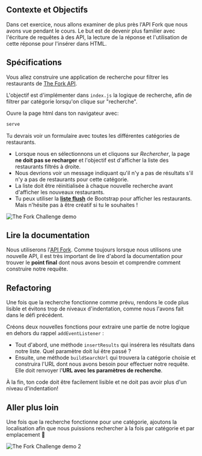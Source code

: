 ## Contexte et Objectifs

Dans cet exercice, nous allons examiner de plus près l'API Fork que nous avons vue pendant le cours. Le but est de devenir plus familier avec l'écriture de requêtes à des API, la lecture de la réponse et l'utilisation de cette réponse pour l'insérer dans HTML.

## Spécifications

Vous allez construire une application de recherche pour filtrer les restaurants de [The Fork API](https://the-fork-api.students.lewagon.co/).

L'objectif est d'implémenter dans `index.js` la logique de recherche, afin de filtrer par catégorie lorsqu'on clique sur "recherche".

Ouvre la page html dans ton navigateur avec:

```bash
serve
```

Tu devrais voir un formulaire avec toutes les différentes catégories de restaurants.

- Lorsque nous en sélectionnons un et cliquons sur _Rechercher_, la page **ne doit pas se recharger** et l'objectif est d'afficher la liste des restaurants filtrés à droite.
- Nous devrions voir un message indiquant qu'il n'y a pas de résultats s'il n'y a pas de restaurants pour cette catégorie.
- La liste doit être réinitialisée à chaque nouvelle recherche avant d'afficher les nouveaux restaurants.
- Tu peux utiliser la [**liste flush**](https://getbootstrap.com/docs/5.2/components/list-group/#flush) de Bootstrap pour afficher les restaurants. Mais n'hésite pas à être créatif si tu le souhaites !

![The Fork Challenge demo](https://raw.githubusercontent.com/lewagon/fullstack-images/master/frontend/the-fork-challenge-1.png)

## Lire la documentation

Nous utiliserons l'[API Fork](https://the-fork-api.students.lewagon.co/). Comme toujours lorsque nous utilisons une nouvelle API, il est très important de lire d'abord la documentation pour trouver le **point final** dont nous avons besoin et comprendre comment construire notre requête.

## Refactoring

Une fois que la recherche fonctionne comme prévu, rendons le code plus lisible et évitons trop de niveaux d'indentation, comme nous l'avons fait dans le défi précédent.

Créons deux nouvelles fonctions pour extraire une partie de notre logique en dehors du rappel `addEventListener` :

- Tout d'abord, une méthode `insertResults` qui insérera les résultats dans notre liste. Quel paramètre doit lui être passé ?
- Ensuite, une méthode `buildSearchUrl` qui trouvera la catégorie choisie et construira l'URL dont nous avons besoin pour effectuer notre requête. Elle doit renvoyer l'**URL avec les paramètres de recherche**.

À la fin, ton code doit être facilement lisible et ne doit pas avoir plus d'un niveau d'indentation!

## Aller plus loin

Une fois que la recherche fonctionne pour une catégorie, ajoutons la localisation afin que nous puissions rechercher à la fois par catégorie et par emplacement 🎉

![The Fork Challenge demo 2](https://raw.githubusercontent.com/lewagon/fullstack-images/master/frontend/the-fork-challenge-2.png)
